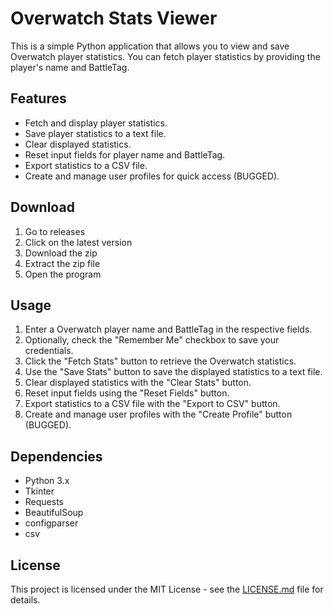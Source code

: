 # Overwatch Stats Viewer

This is a simple Python application that allows you to view and save Overwatch player statistics. You can fetch player statistics by providing the player's name and BattleTag.

## Features

- Fetch and display player statistics.
- Save player statistics to a text file.
- Clear displayed statistics.
- Reset input fields for player name and BattleTag.
- Export statistics to a CSV file.
- Create and manage user profiles for quick access (BUGGED).

## Download

1. Go to releases
2. Click on the latest version
3. Download the zip
4. Extract the zip file
5. Open the program

## Usage

1. Enter a Overwatch player name and BattleTag in the respective fields.
2. Optionally, check the "Remember Me" checkbox to save your credentials.
3. Click the "Fetch Stats" button to retrieve the Overwatch statistics.
4. Use the "Save Stats" button to save the displayed statistics to a text file.
5. Clear displayed statistics with the "Clear Stats" button.
6. Reset input fields using the "Reset Fields" button.
7. Export statistics to a CSV file with the "Export to CSV" button.
8. Create and manage user profiles with the "Create Profile" button (BUGGED).

## Dependencies

- Python 3.x
- Tkinter
- Requests
- BeautifulSoup
- configparser
- csv

## License

This project is licensed under the MIT License - see the [LICENSE.md](LICENSE.md) file for details.

